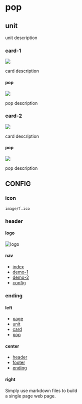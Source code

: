 # pop

## unit

unit description 

### card-1

![](image/cart.svg)

card description 

#### pop

![](image/record.svg)

pop description 

### card-2

![](image/cart.svg)

card description 

#### pop

![](image/record.svg)

pop description






## CONFIG

### icon

`image/f.ico`

### header

#### logo

![logo](image/forw.png)

#### nav

- [index](index.php)
- [demo-1](index.php?f=demo/demo-1)
- [demo-2](index.php?f=demo/demo-2)
- [config](index.php?f=demo/config)

### ending

#### left

- [page](index.php?f=demo/page)
- [unit](index.php?f=demo/unit)
- [card](index.php?f=demo/card)
- [pop](index.php?f=demo/pop)

#### center

- [header](index.php?f=demo/header)
- [footer](index.php?f=demo/footer)
- [ending](index.php?f=demo/ending)

#### right

Simply use markdown files to build  
a single page web page.